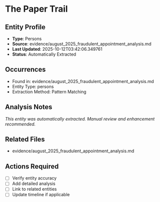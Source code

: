 # The Paper Trail

## Entity Profile
- **Type**: Persons
- **Source**: evidence/august_2025_fraudulent_appointment_analysis.md
- **Last Updated**: 2025-10-12T03:42:06.349761
- **Status**: Automatically Extracted

## Occurrences
- Found in: evidence/august_2025_fraudulent_appointment_analysis.md
- Entity Type: persons
- Extraction Method: Pattern Matching

## Analysis Notes
*This entity was automatically extracted. Manual review and enhancement recommended.*

## Related Files
- evidence/august_2025_fraudulent_appointment_analysis.md

## Actions Required
- [ ] Verify entity accuracy
- [ ] Add detailed analysis
- [ ] Link to related entities
- [ ] Update timeline if applicable
